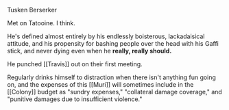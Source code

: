 Tusken Berserker

Met on Tatooine. I think.

He's defined almost entirely by his endlessly boisterous, lackadaisical attitude, and his propensity for bashing people over the head with his Gaffi stick, and never dying even when he **really, really should.**

He punched [[Travis]] out on their first meeting.

Regularly drinks himself to distraction when there isn't anything fun going on, and the expenses of this [[Muri]] will sometimes include in the [[Colony]] budget as "sundry expenses," "collateral damage coverage," and "punitive damages due to insufficient violence."

